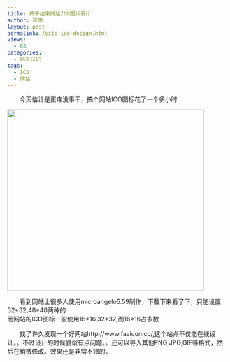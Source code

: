 ```yaml
---
title: 终于结束网站ICO图标设计
author: 谇雨
layout: post
permalink: /site-ico-design.html
views:
  - 83
categories:
  - 站长日记
tags:
  - ICO
  - 网站
---
```

<p style="text-indent:2em;">
  今天估计是蛋疼没事干，搞个网站ICO图标花了一个多小时
</p>

[<img src="http://www.crackedzone.com/blog/wp-content/uploads/2010/09/webico.jpg" alt="" title="favicon.jpg" width="450" height="415" class="aligncenter size-full wp-image-156" />][1]  
<!--more-->

<p style="text-indent:2em;">
  看到网站上很多人使用microangelo5.59制作，下载下来看了下，只能设置32*32,48*48两种的<br /> 而网站的ICO图标一般使用16*16,32*32,而16*16占多数
</p>

<p style="text-indent:2em;">
  找了许久发现一个好网站http://www.favicon.cc/,这个站点不仅能在线设计。。不过设计的时候貌似有点问题。。还可以导入其他PNG,JPG,GIF等格式，然后在稍微修改。效果还是非常不错的。
</p>

 [1]: http://www.crackedzone.com/blog/wp-content/uploads/2010/09/webico.jpg